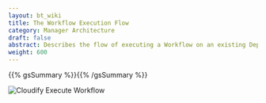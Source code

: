 ```yaml
---
layout: bt_wiki
title: The Workflow Execution Flow
category: Manager Architecture
draft: false
abstract: Describes the flow of executing a Workflow on an existing Deployment
weight: 600
---
```

{{% gsSummary %}}{{% /gsSummary %}}

![Cloudify Execute Workflow](images/architecture/cloudify_flow_execute_workflow.png)